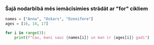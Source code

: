 ### Šajā nodarbībā mēs iemācīsimies strādāt ar "for" cikliem

```py
names = ["Anna", "Oskars", "Dzenifere"]
ages = [16, 14, 17]

for i in range(3):
    print(f"Čau, mani sauc {names[i]} un man ir {ages[i]} gadi")
```
